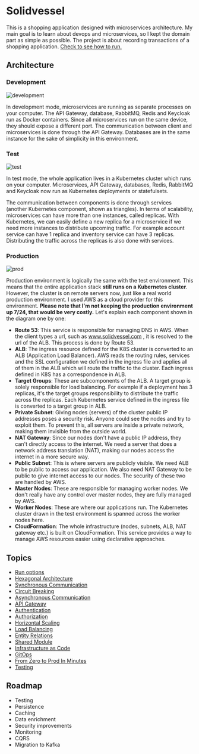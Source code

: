 # Solidvessel

This is a shopping application designed with microservices architecture. My main goal is to learn about
devops and microservices, so I kept the domain part as simple as possible. The project is about recording transactions of a shopping application.
<a href=".docs/run-options.md">Check to see how to run.<a/>

## Architecture
### Development
![development](https://github.com/ahmsay/Solidvessel/assets/22731894/6b70af30-2090-4b8e-bd10-dbd3d4058e11)

In development mode, microservices are running as separate processes on your computer. The API Gateway, database,
RabbitMQ, Redis and Keycloak run
as Docker containers. Since all microservices run on the same device, they should expose a different port. The
communication between client
and microservices is done through the API Gateway. Databases are in the same instance for the sake of simplicity in this
environment.

### Test

![test](https://github.com/ahmsay/Solidvessel/assets/22731894/f0a32cb2-6228-44cd-91c0-8e9d9243d0df)

In test mode, the whole application lives in a Kubernetes cluster which runs on your computer. Microservices, API
Gateway, databases, Redis, RabbitMQ and Keycloak now
run as Kubernetes deployments or statefulsets.

The communication between components is done through services (another Kubernetes
component, shown as triangles). In terms of scalability, microservices can have more than one instances, called
replicas. With Kubernetes, we can easily define
a new replica for a microservice if we need more instances to distribute upcoming traffic. For example account service
can have 1 replica and inventory
service can have 3 replicas. Distributing the traffic across the replicas is also done with services.

### Production

![prod](https://github.com/ahmsay/Solidvessel/assets/22731894/988816f4-df39-4ed5-8a3b-d6acd8a69543)

Production environment is logically the same with the test environment. This means that the entire application stack
<b>still runs on a Kubernetes cluster</b>. However, the cluster is on remote servers now, just like a real world
production environment.
I used AWS as a cloud provider for this environment. <b>Please note that I'm not keeping the production environment up
7/24, that would be very costly.</b>
Let's explain each component shown in the diagram one by one:

- **Route 53**: This service is responsible for managing DNS in AWS. When the client types a url, such
  as www.solidvessel.com , it is resolved to the url of the ALB.
  This process is done by Route 53.
- **ALB**: The ingress resource defined for the K8S cluster is converted to an ALB (Application Load Balancer). AWS
  reads the routing rules, services and the SSL configuration we defined in the ingress file and applies all of them in
  the ALB which will route the traffic to the cluster. Each ingress defined in K8S has a correspondence in ALB.
- **Target Groups**: These are subcomponents of the ALB. A target group is solely responsible for load balancing. For
  example if a deployment has 3 replicas, it's the target groups responsibility to distribute
  the traffic across the replicas. Each Kubernetes service
  defined in the ingress file is converted to a target group in ALB.
- **Private Subnet**: Giving nodes (servers) of the cluster public IP addresses poses a security risk. Anyone could see
  the nodes and
  try to exploit them. To prevent this, all servers are inside a private network, making them invisible from the outside
  world.
- **NAT Gateway**: Since our nodes don't have a public IP address, they can't directly access to the internet. We need a
  server that does a network address translation (NAT), making our nodes access the internet in a more secure way.
- **Public Subnet**: This is where servers are publicly visible. We need ALB to be public to access our application. We
  also need NAT Gateway to be public to give internet access to our nodes. The security of these two are handled by AWS.
- **Master Nodes**: These are responsible for managing worker nodes. We don't really have any control over master nodes,
  they are fully managed by AWS.
- **Worker Nodes**: These are where our applications run. The Kubernetes cluster drawn in the test environment is
  spanned across
  the worker nodes here.
- **CloudFormation**: The whole infrastructure (nodes, subnets, ALB, NAT gateway etc.) is built on CloudFormation. This
  service
  provides a way to manage AWS resources easier using declarative approaches.

## Topics
- <a href=".docs/run-options.md">Run options<a/>
- <a href=".docs/hexagonal-architecture.md">Hexagonal Architecture<a/>
- <a href=".docs/syncronous-communication.md">Synchronous Communication<a/>
- <a href=".docs/circuit-breaking.md">Circuit Breaking<a/>
- <a href=".docs/asyncronous-communication.md">Asynchronous Communication<a/>
- <a href=".docs/api-gateway.md">API Gateway<a/>
- <a href=".docs/authentication.md">Authentication<a/>
- <a href=".docs/authorization.md">Authorization<a/>
- <a href=".docs/horizontal-scaling.md">Horizontal Scaling<a/>
- <a href=".docs/load-balancing.md">Load Balancing<a/>
- <a href=".docs/entity-relations.md">Entity Relations<a/>
- <a href=".docs/shared-module.md">Shared Module<a/>
- <a href=".docs/infrastructure-as-code.md">Infrastructure as Code<a/>
- <a href=".docs/gitops.md">GitOps<a/>
- <a href=".docs/zero-2-prod.md">From Zero to Prod In Minutes<a/>
- <a href=".docs/testing.md">Testing<a/>

## Roadmap
- Testing
- Persistence
- Caching
- Data enrichment
- Security improvements
- Monitoring
- CQRS
- Migration to Kafka
